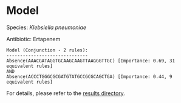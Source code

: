 
# Model

Species: *Klebsiella pneumoniae*

Antibiotic: Ertapenem

```
Model (Conjunction - 2 rules):
------------------------------
Absence(AAACGATAGGTGCAAGCAAGTTAAGGGTTGC) [Importance: 0.69, 31 equivalent rules]
AND
Absence(ACCCTGGGCGCGATGTATGCCGCGCAGCTGA) [Importance: 0.44, 9 equivalent rules]

```

For details, please refer to the [results directory](../../../../../results/scm_b/klebsiella%20pneumoniae/ertapenem/repeat_4/).

